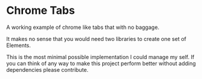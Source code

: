 # Chrome Tabs
A working example of chrome like tabs that with no baggage. 

It makes no sense that you would need two libraries to create one set of Elements. 

This is the most minimal possible implementation I could manage my self. If you can think of any way to make this project perform better without adding dependencies please contribute. 
